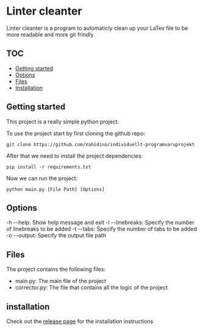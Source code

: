 # Linter cleanter

Linter cleanter is a program to automaticly clean up your LaTex file to be more readable and more git frindly.

## TOC
- [Getting started](#getting-started)
- [Options](#options)
- [Files](#files)
- [Installation](#installation)

## Getting started

This project is a really simple python project.

To use the project start by first cloning the github repo:
```shell
git clone https://github.com/Vahidino/individuellt-programvaruprojekt
```

After that we need to install the project dependencies:
```shell
pip install -r requirements.txt
```

Now we can run the project:
```shell
python main.py [File Path] [Options]
```

## Options
-h --help: Show help message and exit
-l --linebreaks: Specify the number of linebreaks to be added
-t --tabs: Specify the number of tabs to be added
-o --output: Specify the output file path

## Files 
The project contains the following files:
- main.py: The main file of the project
- corrector.py: The file that contains all the logic of the project

## installation
Check out the [release page](https://github.com/Vahidino/individuellt-programvaruprojekt/releases) for the installation instructions